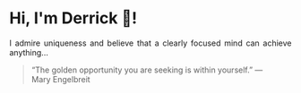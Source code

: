 # Hi, I'm Derrick 👋!
<p align="justify">I admire uniqueness and believe that a clearly focused mind can achieve anything...</p> 
<!-- #quote-start -->
<blockquote>&ldquo;The golden opportunity you are seeking is within yourself.&rdquo; &mdash; <footer>Mary Engelbreit</footer></blockquote>
<!-- #quote-end -->

